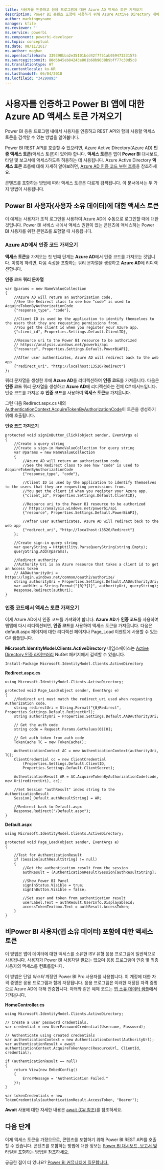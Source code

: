 ```yaml
---
title: 사용자를 인증하고 응용 프로그램에 대한 Azure AD 액세스 토큰 가져오기
description: Power BI 콘텐츠 포함에 사용하기 위해 Azure Active Directory 내에서 응용 프로그램을 등록하는 방법에 대해 알아봅니다.
author: markingmyname
manager: kfile
ms.reviewer: ''
ms.service: powerbi
ms.component: powerbi-developer
ms.topic: conceptual
ms.date: 08/11/2017
ms.author: maghan
ms.openlocfilehash: 339390bba2e35101bdd42f7f51ab059473231575
ms.sourcegitcommit: 80d6b45eb84243e801b60b9038b9bff77c30d5c8
ms.translationtype: HT
ms.contentlocale: ko-KR
ms.lasthandoff: 06/04/2018
ms.locfileid: "34290893"
---
```

# <a name="authenticate-users-and-get-an-azure-ad-access-token-for-your-power-bi-app"></a>사용자를 인증하고 Power BI 앱에 대한 Azure AD 액세스 토큰 가져오기
Power BI 응용 프로그램 내에서 사용자를 인증하고 REST API와 함께 사용할 액세스 토큰을 검색할 수 있는 방법을 알아봅니다.

Power BI REST API를 호출할 수 있으려면, Azure Active Directory(Azure AD) **인증 액세스 토큰**(액세스 토큰)이 있어야 합니다. **액세스 토큰**은 앱이 **Power BI** 대시보드, 타일 및 보고서에 액세스하도록 허용하는 데 사용됩니다. Azure Active Directory **액세스 토큰** 흐름에 대해 자세히 알아보려면, [Azure AD 인증 코드 부여 흐름](https://msdn.microsoft.com/library/azure/dn645542.aspx)을 참조하세요.

콘텐츠를 포함하는 방법에 따라 액세스 토큰은 다르게 검색됩니다. 이 문서에서는 두 가지 방법이 사용됩니다.

## <a name="access-token-for-power-bi-users-user-owns-data"></a>Power BI 사용자(사용자 소유 데이터)에 대한 액세스 토큰
이 예제는 사용자가 조직 로그인을 사용하여 Azure AD에 수동으로 로그인할 때에 대한 것입니다. Power BI 서비스 내에서 액세스 권한이 있는 콘텐츠에 액세스하는 Power BI 사용자를 위한 콘텐츠를 포함할 때 사용됩니다.

### <a name="get-an-authorization-code-from-azure-ad"></a>Azure AD에서 인증 코드 가져오기
**액세스 토큰**을 가져오는 첫 번째 단계는 **Azure AD**에서 인증 코드를 가져오는 것입니다. 이렇게 하려면, 다음 속성을 포함하는 쿼리 문자열을 생성하고 **Azure AD**에 리디렉션합니다.

**인증 코드 쿼리 문자열**

```
var @params = new NameValueCollection
{
    //Azure AD will return an authorization code. 
    //See the Redirect class to see how "code" is used to AcquireTokenByAuthorizationCode
    {"response_type", "code"},

    //Client ID is used by the application to identify themselves to the users that they are requesting permissions from. 
    //You get the client id when you register your Azure app.
    {"client_id", Properties.Settings.Default.ClientID},

    //Resource uri to the Power BI resource to be authorized
    // https://analysis.windows.net/powerbi/api
    {"resource", Properties.Settings.Default.PowerBiAPI},

    //After user authenticates, Azure AD will redirect back to the web app
    {"redirect_uri", "http://localhost:13526/Redirect"}
};
```

쿼리 문자열을 생성한 후에 **Azure AD**를 리디렉션하여 **인증 코드**를 가져옵니다.  다음은 **인증 코드** 쿼리 문자열을 생성하고 **Azure AD**에 리디렉션하는 전체 C# 메서드입니다. 인증 코드를 가져온 후 **인증 코드**를 사용하여 **액세스 토큰**을 가져옵니다.

그런 다음 Redirect.aspx.cs 내의 [AuthenticationContext.AcquireTokenByAuthorizationCode](https://msdn.microsoft.com/library/azure/dn479531.aspx)이 토큰을 생성하기 위해 호출됩니다.

**인증 코드 가져오기**

```
protected void signInButton_Click(object sender, EventArgs e)
{
    //Create a query string
    //Create a sign-in NameValueCollection for query string
    var @params = new NameValueCollection
    {
        //Azure AD will return an authorization code. 
        //See the Redirect class to see how "code" is used to AcquireTokenByAuthorizationCode
        {"response_type", "code"},

        //Client ID is used by the application to identify themselves to the users that they are requesting permissions from. 
        //You get the client id when you register your Azure app.
        {"client_id", Properties.Settings.Default.ClientID},

        //Resource uri to the Power BI resource to be authorized
        // https://analysis.windows.net/powerbi/api
        {"resource", Properties.Settings.Default.PowerBiAPI},

        //After user authenticates, Azure AD will redirect back to the web app
        {"redirect_uri", "http://localhost:13526/Redirect"}
    };

    //Create sign-in query string
    var queryString = HttpUtility.ParseQueryString(string.Empty);
    queryString.Add(@params);

    //Redirect authority
    //Authority Uri is an Azure resource that takes a client id to get an Access token
    // AADAuthorityUri = https://login.windows.net/common/oauth2/authorize/
    string authorityUri = Properties.Settings.Default.AADAuthorityUri;
    var authUri = String.Format("{0}?{1}", authorityUri, queryString);
    Response.Redirect(authUri);
}
```

### <a name="get-an-access-token-from-authorization-code"></a>인증 코드에서 액세스 토큰 가져오기
이제 Azure AD에서 인증 코드를 가져와야 합니다. **Azure AD**가 **인증 코드**를 사용하여 웹앱에 다시 리디렉션되면, **인증 코드**를 사용하여 액세스 토큰을 가져옵니다. 다음은 default.aspx 페이지에 대한 리디렉션 페이지나 Page_Load 이벤트에 사용할 수 있는 C# 샘플입니다.

**Microsoft.IdentityModel.Clients.ActiveDirectory** 네임스페이스는 [Active Directory 인증 라이브러리](https://www.nuget.org/packages/Microsoft.IdentityModel.Clients.ActiveDirectory/) NuGet 패키지에서 검색할 수 있습니다.

```
Install-Package Microsoft.IdentityModel.Clients.ActiveDirectory
```

**Redirect.aspx.cs**

```
using Microsoft.IdentityModel.Clients.ActiveDirectory;

protected void Page_Load(object sender, EventArgs e)
{
    //Redirect uri must match the redirect_uri used when requesting Authorization code.
    string redirectUri = String.Format("{0}Redirect", Properties.Settings.Default.RedirectUrl);
    string authorityUri = Properties.Settings.Default.AADAuthorityUri;

    // Get the auth code
    string code = Request.Params.GetValues(0)[0];

    // Get auth token from auth code
    TokenCache TC = new TokenCache();

    AuthenticationContext AC = new AuthenticationContext(authorityUri, TC);
    ClientCredential cc = new ClientCredential
        (Properties.Settings.Default.ClientID,
        Properties.Settings.Default.ClientSecret);

    AuthenticationResult AR = AC.AcquireTokenByAuthorizationCode(code, new Uri(redirectUri), cc);

    //Set Session "authResult" index string to the AuthenticationResult
    Session[_Default.authResultString] = AR;

    //Redirect back to Default.aspx
    Response.Redirect("/Default.aspx");
}
```

**Default.aspx**

```
using Microsoft.IdentityModel.Clients.ActiveDirectory;

protected void Page_Load(object sender, EventArgs e)
{

    //Test for AuthenticationResult
    if (Session[authResultString] != null)
    {
        //Get the authentication result from the session
        authResult = (AuthenticationResult)Session[authResultString];

        //Show Power BI Panel
        signInStatus.Visible = true;
        signInButton.Visible = false;

        //Set user and token from authentication result
        userLabel.Text = authResult.UserInfo.DisplayableId;
        accessTokenTextbox.Text = authResult.AccessToken;
    }
}
```

## <a name="access-token-for-non-power-bi-users-app-owns-data"></a>비Power BI 사용자(앱 소유 데이터) 포함에 대한 액세스 토큰
이 방법은 앱이 데이터에 대한 액세스를 소유한 ISV 유형 응용 프로그램에 일반적으로 사용됩니다. 사용자가 Power BI 사용자일 필요는 없으며 응용 프로그램이 인증 및 최종 사용자의 액세스를 컨트롤합니다.

이 방법은 단일 *마스터* 계정인 Power BI Pro 사용자를 사용합니다. 이 계정에 대한 자격 증명은 응용 프로그램과 함께 저장됩니다. 응용 프로그램은 이러한 저장된 자격 증명으로 Azure AD에 대해 인증합니다. 아래와 같은 예제 코드는 [앱 소유 데이터 샘플](https://github.com/guyinacube/PowerBI-Developer-Samples/tree/master/App%20Owns%20Data)에서 가져옵니다.

**HomeController.cs**

```
using Microsoft.IdentityModel.Clients.ActiveDirectory;

// Create a user password cradentials.
var credential = new UserPasswordCredential(Username, Password);

// Authenticate using created credentials
var authenticationContext = new AuthenticationContext(AuthorityUrl);
var authenticationResult = await authenticationContext.AcquireTokenAsync(ResourceUrl, ClientId, credential);

if (authenticationResult == null)
{
    return View(new EmbedConfig()
    {
        ErrorMessage = "Authentication Failed."
    });
}

var tokenCredentials = new TokenCredentials(authenticationResult.AccessToken, "Bearer");
```

**Await** 사용에 대한 자세한 내용은 [await (C# 참조)](https://docs.microsoft.com/dotnet/csharp/language-reference/keywords/await)를 참조하세요.

## <a name="next-steps"></a>다음 단계
이제 액세스 토큰을 가졌으므로, 콘텐츠를 포함하기 위해 Power BI REST API를 호출할 수 있습니다. 콘텐츠를 포함하는 방법에 대한 정보는 [Power BI 대시보드, 보고서 및 타일을 포함하는 방법](embedding-content.md#step-2-embed-your-content)을 참조하세요.

궁금한 점이 더 있나요? [Power BI 커뮤니티에 질문합니다.](http://community.powerbi.com/)

